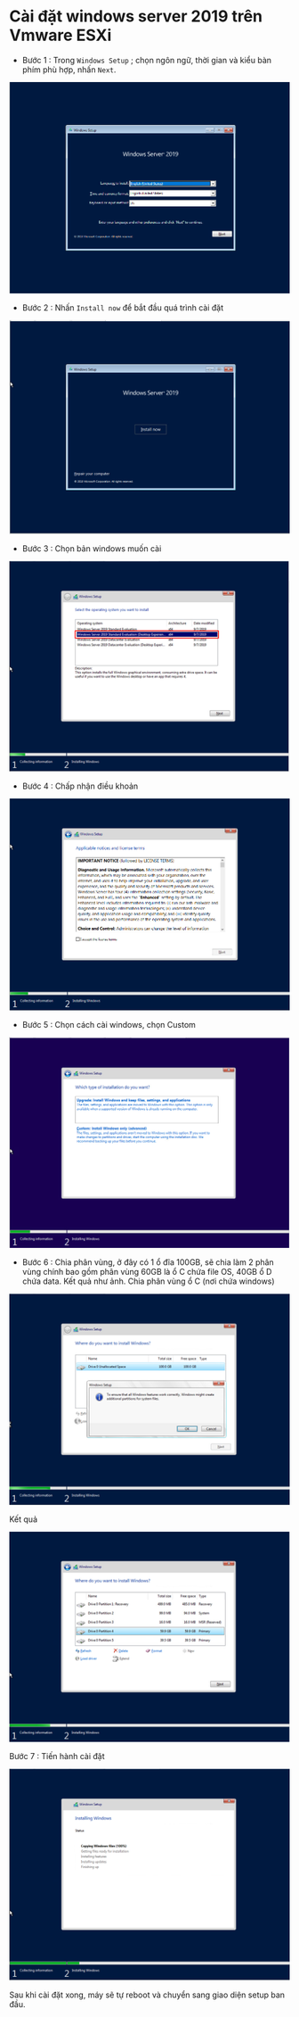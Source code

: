 # Cài đặt windows server 2019 trên Vmware ESXi

* Bước 1 : Trong `Windows Setup` ; chọn ngôn ngữ, thời gian và kiểu bàn phím phù hợp, nhấn `Next`.

![1](https://github.com/laitiennhanhoa/Thu-viec-tai-Nhan-Hoa/blob/cbf45e543f52287ffbdc6f237228ac2131f4a08a/images/win_server_19/1.png)

* Bước 2 : Nhấn `Install now` để bắt đầu quá trình cài đặt

![2](https://github.com/laitiennhanhoa/Thu-viec-tai-Nhan-Hoa/blob/ee3cc697bbfd1bf8e1e75f1e6526267a26a0c1a9/images/win_server_19/2.png)

* Bước 3 : Chọn bản windows muốn cài

![3](https://github.com/laitiennhanhoa/Thu-viec-tai-Nhan-Hoa/blob/ee3cc697bbfd1bf8e1e75f1e6526267a26a0c1a9/images/win_server_19/3.png)

* Bước 4 : Chấp nhận điều khoản

![4](https://github.com/laitiennhanhoa/Thu-viec-tai-Nhan-Hoa/blob/ee3cc697bbfd1bf8e1e75f1e6526267a26a0c1a9/images/win_server_19/4.png)

* Bước 5 : Chọn cách cài windows, chọn Custom

![5](https://github.com/laitiennhanhoa/Thu-viec-tai-Nhan-Hoa/blob/main/images/win_server_19/5.png)

* Bước 6 : Chia phân vùng, ở đây có 1 ổ đĩa 100GB, sẽ chia làm 2 phân vùng chính bao gồm phân vùng 60GB là ổ C chứa file OS, 40GB ổ D chứa data.
Kết quả như ảnh.
Chia phân vùng ổ C (nơi chứa windows)

![6.1](https://github.com/laitiennhanhoa/Thu-viec-tai-Nhan-Hoa/blob/main/images/win_server_19/6.1.png)

Kết quả 

![6.2](https://github.com/laitiennhanhoa/Thu-viec-tai-Nhan-Hoa/blob/main/images/win_server_19/6.2.png)

Bước 7 : Tiến hành cài đặt

![7](https://github.com/laitiennhanhoa/Thu-viec-tai-Nhan-Hoa/blob/main/images/win_server_19/7.png)

Sau khi cài đặt xong, máy sẽ tự reboot và chuyển sang giao diện setup ban đầu. 

